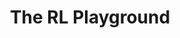 ---
visible: true
layout: page
title: The RL Playground
description: An interactive book about Reinforcement Learning written by me
img: assets/img/rl-playground.png
redirect: /RL-Playground/
importance: 0
github: https://github.com/lars-quaedvlieg/RL-Playground
category: Educational
---